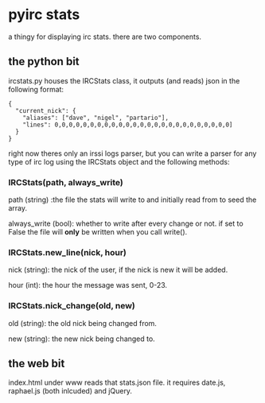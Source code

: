 # pyirc stats

a thingy for displaying irc stats.
there are two components.

## the python bit

ircstats.py houses the IRCStats class, it outputs (and reads) json in the following format:

    {
      "current_nick": {
        "aliases": ["dave", "nigel", "partario"],
        "lines": 0,0,0,0,0,0,0,0,0,0,0,0,0,0,0,0,0,0,0,0,0,0,0,0,0]
      }
    }

right now theres only an irssi logs parser, but you can write a parser for any type of irc log using the IRCStats object and the following methods:

### IRCStats(path, always_write)

path (string) :the file the stats will write to and initially read from to seed the array.

always_write (bool): whether to write after every change or not. if set to False the file will __only__ be written when you call write().


### IRCStats.new_line(nick, hour)

nick (string): the nick of the user, if the nick is new it will be added.

hour (int): the hour the message was sent, 0-23.


### IRCStats.nick_change(old, new)

old (string): the old nick being changed from.

new (string): the new nick being changed to.

## the web bit

index.html under www reads that stats.json file. it requires date.js, raphael.js (both inlcuded) and jQuery.
